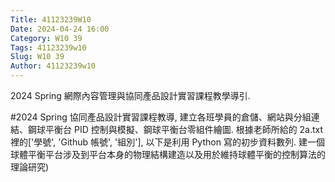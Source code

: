 ```yaml
---
Title: 41123239W10
Date: 2024-04-24 16:00
Category: W10 39
Tags: 41123239w10
Slug: W10 39
Author: 41123239w10
---
```


2024 Spring 網際內容管理與協同產品設計實習課程教學導引.


<!-- PELICAN_END_SUMMARY -->

#2024 Spring 協同產品設計實習課程教導, 建立各班學員的倉儲、網站與分組連結、鋼球平衡台 PID 控制與模擬、鋼球平衡台零組件繪圖.
根據老師所給的 2a.txt 裡的['學號', 'Github 帳號', '組別'], 以下是利用 Python 寫的初步資料數列.
建一個球體平衡平台涉及到平台本身的物理結構建造以及用於維持球體平衡的控制算法的理論研究)
